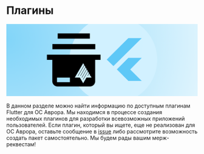 #  Плагины

![picture](../assets/images/preview-plugins.png)

В данном разделе можно найти информацию по доступным плагинам Flutter для ОС Аврора.
Мы находимся в процессе создания необходимых плагинов для разработки всевозможных приложений пользователей.
Если плагин, который вы ищете, еще не реализован для ОС Аврора, оставьте сообщение в [issue](https://gitlab.com/omprussia/flutter/flutter-plugins/-/issues) либо рассмотрите возможность создать пакет самостоятельно.
Мы будем рады вашим мерж-реквестам!
